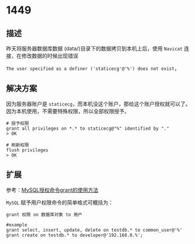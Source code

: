# 1449

## 描述

昨天将服务器数据库数据 (data/)目录下的数据拷贝到本机上后，使用 `Navicat` 连接，在修改数据的时候出现错误

`The user specified as a definer ('staticecg'@'%') does not exist`，

## 解决方案

因为服务器账户是 `staticecg`，而本机没这个账户，那给这个账户授权就可以了。因为本机使用，不需要特殊权限，所以全部权限授予。

~~~mysql
# 授予权限
grant all privileges on *.* to staticecg@"%" identified by "."
> OK

# 刷新权限
flush privileges
> OK
~~~

## 扩展

参考：[MySQL授权命令grant的使用方法](https://www.cnblogs.com/crxis/p/7044582.html)

`MySQL` 赋予用户权限命令的简单格式可概括为：

~~~mysql
grant 权限 on 数据库对象 to 用户

#example
grant select, insert, update, delete on testdb.* to common_user@'%'
grant create on testdb.* to developer@'192.168.0.%';
~~~

